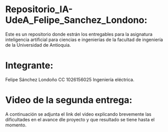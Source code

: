 # Repositorio_IA-UdeA_Felipe_Sanchez_Londono:
Este es un repositorio  donde estrán los entregables para la asignatura inteligencia artificial para ciencias e ingenierías de la facultad de ingeniería de la Universidad de Antioquia.

# Integrante:
Felipe Sánchez Londoño    CC 1026156025      Ingeniería eléctrica.

# Video de la segunda entrega:
A continuación se adjunta el link del video explicando brevemente las dificultades en el avance dle proyecto y que resultado se tiene hasta el momento.

